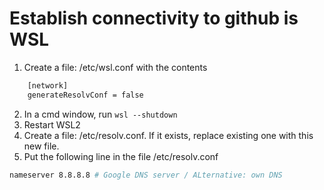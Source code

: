 # Establish connectivity to github is WSL

1. Create a file: /etc/wsl.conf with the contents
```bash
	[network]
	generateResolvConf = false
```
2. In a cmd window, run ```wsl --shutdown```
3. Restart WSL2
4. Create a file: /etc/resolv.conf. If it exists, replace existing one with this new file.
5. Put the following line in the file /etc/resolv.conf
```bash
nameserver 8.8.8.8 # Google DNS server / ALternative: own DNS 
```


